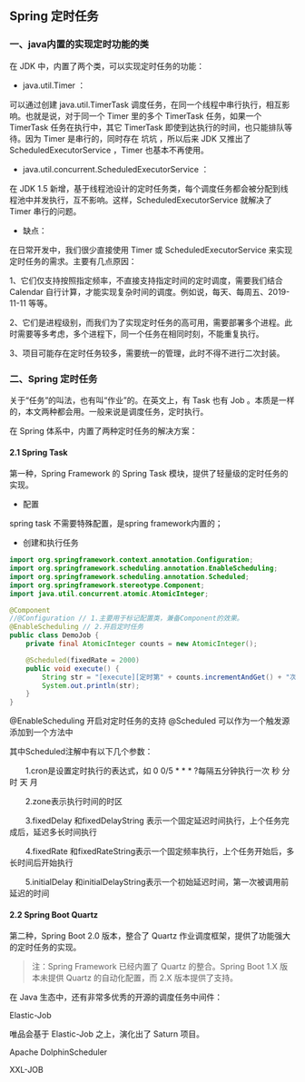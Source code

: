 
## Spring 定时任务


### 一、java内置的实现定时功能的类

在 JDK 中，内置了两个类，可以实现定时任务的功能：

* java.util.Timer ：

可以通过创建 java.util.TimerTask 调度任务，在同一个线程中串行执行，相互影响。也就是说，对于同一个 Timer 里的多个 TimerTask 任务，如果一个 TimerTask 任务在执行中，其它 TimerTask 即使到达执行的时间，也只能排队等待。因为 Timer 是串行的，同时存在 坑坑 ，所以后来 JDK 又推出了 ScheduledExecutorService ，Timer 也基本不再使用。

* java.util.concurrent.ScheduledExecutorService ：

在 JDK 1.5 新增，基于线程池设计的定时任务类，每个调度任务都会被分配到线程池中并发执行，互不影响。这样，ScheduledExecutorService 就解决了 Timer 串行的问题。

* 缺点：

在日常开发中，我们很少直接使用 Timer 或 ScheduledExecutorService 来实现定时任务的需求。主要有几点原因：

1、它们仅支持按照指定频率，不直接支持指定时间的定时调度，需要我们结合 Calendar 自行计算，才能实现复杂时间的调度。例如说，每天、每周五、2019-11-11 等等。

2、它们是进程级别，而我们为了实现定时任务的高可用，需要部署多个进程。此时需要等多考虑，多个进程下，同一个任务在相同时刻，不能重复执行。

3、项目可能存在定时任务较多，需要统一的管理，此时不得不进行二次封装。

### 二、Spring 定时任务

关于“任务”的叫法，也有叫“作业”的。在英文上，有 Task 也有 Job 。本质是一样的，本文两种都会用。一般来说是调度任务，定时执行。

在 Spring 体系中，内置了两种定时任务的解决方案：

#### 2.1 Spring Task

第一种，Spring Framework 的 Spring Task 模块，提供了轻量级的定时任务的实现。

* 配置

spring task 不需要特殊配置，是spring framework内置的；

* 创建和执行任务

```java
import org.springframework.context.annotation.Configuration;
import org.springframework.scheduling.annotation.EnableScheduling;
import org.springframework.scheduling.annotation.Scheduled;
import org.springframework.stereotype.Component;
import java.util.concurrent.atomic.AtomicInteger;

@Component
//@Configuration // 1.主要用于标记配置类，兼备Component的效果。
@EnableScheduling // 2.开启定时任务
public class DemoJob {
    private final AtomicInteger counts = new AtomicInteger();

    @Scheduled(fixedRate = 2000)
    public void execute() {
        String str = "[execute][定时第" + counts.incrementAndGet() + "次执行]\"";
        System.out.println(str);
    }
}


```


@EnableScheduling 开启对定时任务的支持
@Scheduled 可以作为一个触发源添加到一个方法中

   其中Scheduled注解中有以下几个参数：

　　1.cron是设置定时执行的表达式，如 0 0/5 * * * ?每隔五分钟执行一次 秒 分 时 天 月

　　2.zone表示执行时间的时区

　　3.fixedDelay 和fixedDelayString 表示一个固定延迟时间执行，上个任务完成后，延迟多长时间执行

　　4.fixedRate 和fixedRateString表示一个固定频率执行，上个任务开始后，多长时间后开始执行

　　5.initialDelay 和initialDelayString表示一个初始延迟时间，第一次被调用前延迟的时间





#### 2.2 Spring Boot Quartz

第二种，Spring Boot 2.0 版本，整合了 Quartz 作业调度框架，提供了功能强大的定时任务的实现。

>注：Spring Framework 已经内置了 Quartz 的整合。Spring Boot 1.X 版本未提供 Quartz 的自动化配置，而 2.X 版本提供了支持。


在 Java 生态中，还有非常多优秀的开源的调度任务中间件：

Elastic-Job

唯品会基于 Elastic-Job 之上，演化出了 Saturn 项目。

Apache DolphinScheduler

XXL-JOB





